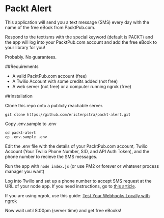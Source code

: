 # Packt Alert

This application will send you a text message (SMS) every day with the name of the free eBook from PacktPub.com.

Respond to the text/sms with the special keyword (default is PACKT) and the app will log into your PacktPub.com account and add the free eBook to your library for you!

Probably. No guarantees.

##Requirements

* A valid PacktPub.com account (free)
* A Twilio Account with some credits added (not free)
* A web server (not free) or a computer running ngrok (free)

##Installation

Clone this repo onto a publicly reachable server. 

`git clone https://github.com/ericterpstra/packt-alert.git`

Copy .env.sample to .env

```
cd packt-alert
cp .env.sample .env
```

Edit the .env file with the details of your PacktPub.com account, Twilio Account (Your Twilio Phone Number, SID, and API Auth Token), and the phone number to recieve the SMS messages.

Run the app with `node index.js` (or use PM2 or forever or whatever process manager you want)

Log into Twilio and set up a phone number to accept SMS request at the URL of your node app. If you need instructions, go to [this article](https://www.twilio.com/docs/quickstart/php/sms/hello-monkey). 

If you are using ngrok, use this guide: [Test Your Webhooks Locally with ngrok](https://www.twilio.com/blog/2013/10/test-your-webhooks-locally-with-ngrok.html)

Now wait until 8:00pm (server time) and get free eBooks!